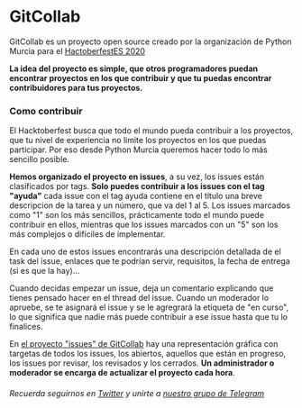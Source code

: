 # GitCollab
GitCollab es un proyecto open source creado por la organización de Python Murcia para el [HactoberfestES 2020](https://hacktoberfest.es.python.org/)

**La idea del proyecto es simple, que otros  programadores puedan encontrar proyectos en los que contribuir y que tu puedas encontrar contribuidores para tus proyectos.**

### Como contribuir
El Hacktoberfest busca que todo el mundo pueda contribuir a los proyectos, que tu nivel de experiencia no limite los proyectos en los que puedas participar. Por eso desde Python Murcia queremos hacer todo lo más sencillo posible.

**Hemos organizado el proyecto en issues**, a su vez, los issues están clasificados por tags. **Solo puedes contribuir a los issues con el tag "ayuda"** cada issue con el tag ayuda contiene en el título una breve descripcion de la tarea y un número, que va del 1 al 5. Los issues marcados como "1" son los más sencillos, prácticamente todo el mundo puede contribuir en ellos, mientras que los issues marcados con un "5" son los más complejos o difíciles de implementar. 

En cada uno de estos issues encontrarás una descripción detallada de el task del issue, enlaces que te podrían servir, requisitos, la fecha de entrega (si es que la hay)...

Cuando decidas empezar un issue, deja un comentario explicando que tienes pensado hacer en el thread del issue. Cuando un moderador lo apruebe, se te asignará el issue y se le agregrará la etiqueta de "en curso", lo que significa que nadie más puede contribuir a ese issue hasta que tu lo finalices.

En [el proyecto "issues" de GitCollab](https://github.com/pythonmurcia/gitcollab/projects/1) hay una representación gráfica con targetas de todos los issues, los abiertos, aquellos que están en progreso, los issues por revisar, los revisados y los cerrados. **Un administrador o moderador se encarga de actualizar el proyecto cada hora**.

###### Recuerda seguirnos en [Twitter](https://twitter.com/pythonmurcia) y unirte a [nuestro grupo de Telegram](https://t.me/pythonmurcia)
